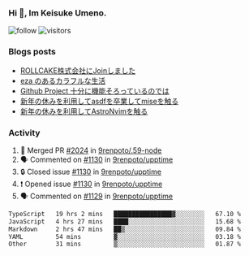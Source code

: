 ### Hi 👋, Im Keisuke Umeno.

<!--
**9renpoto/9renpoto** is a ✨ _special_ ✨ repository because its `README.md` (this file) appears on your GitHub profile.

Here are some ideas to get you started:

- 🔭 I’m currently working on ...
- 🌱 I’m currently learning ...
- 👯 I’m looking to collaborate on ...
- 🤔 I’m looking for help with ...
- 💬 Ask me about ...
- 📫 How to reach me: ...
- 😄 Pronouns: ...
- ⚡ Fun fact: ...
-->

![follow](https://img.shields.io/github/followers/9renpoto?label=Follow&style=social)
![visitors](https://komarev.com/ghpvc/?username=9renpoto&label=Profile%20views&color=0e75b6&style=flat)

### Blogs posts

<!-- BLOG-POST-LIST:START -->
- [ROLLCAKE株式会社にJoinしました](https://9renpoto.win/entry/2024/02/11/join)
- [eza のあるカラフルな生活](https://9renpoto.win/entry/2024/02/01/eza)
- [Github Project 十分に機能そろっているのでは](https://9renpoto.win/entry/2024/01/14/gh-projects)
- [新年の休みを利用してasdfを卒業してmiseを触る](https://9renpoto.win/entry/2024/01/07/mise)
- [新年の休みを利用してAstroNvimを触る](https://9renpoto.win/entry/2024/01/03/new-year-holidays)
<!-- BLOG-POST-LIST:END -->

### Activity

<!--START_SECTION:activity-->
1. 🎉 Merged PR [#2024](https://github.com/9renpoto/.59-node/pull/2024) in [9renpoto/.59-node](https://github.com/9renpoto/.59-node)
2. 🗣 Commented on [#1130](https://github.com/9renpoto/upptime/issues/1130#issuecomment-1949701366) in [9renpoto/upptime](https://github.com/9renpoto/upptime)
3. 🔒 Closed issue [#1130](https://github.com/9renpoto/upptime/issues/1130) in [9renpoto/upptime](https://github.com/9renpoto/upptime)
4. ❗ Opened issue [#1130](https://github.com/9renpoto/upptime/issues/1130) in [9renpoto/upptime](https://github.com/9renpoto/upptime)
5. 🗣 Commented on [#1129](https://github.com/9renpoto/upptime/issues/1129#issuecomment-1949293950) in [9renpoto/upptime](https://github.com/9renpoto/upptime)
<!--END_SECTION:activity-->

<!--START_SECTION:waka-->

```txt
TypeScript   19 hrs 2 mins   ████████████████▓░░░░░░░░   67.10 %
JavaScript   4 hrs 27 mins   ████░░░░░░░░░░░░░░░░░░░░░   15.68 %
Markdown     2 hrs 47 mins   ██▒░░░░░░░░░░░░░░░░░░░░░░   09.84 %
YAML         54 mins         ▓░░░░░░░░░░░░░░░░░░░░░░░░   03.18 %
Other        31 mins         ▒░░░░░░░░░░░░░░░░░░░░░░░░   01.87 %
```

<!--END_SECTION:waka-->
